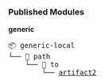 

<h3>Published Modules</h3>



**generic**



<pre>📦 generic-local
└── 📁 path
    └── 📁 to
        └── <a href='https://myplatform.com/ui/repos/tree/General/generic-local/path/to/artifact2?clearFilter=true' target="_blank">artifact2</a>

</pre>

